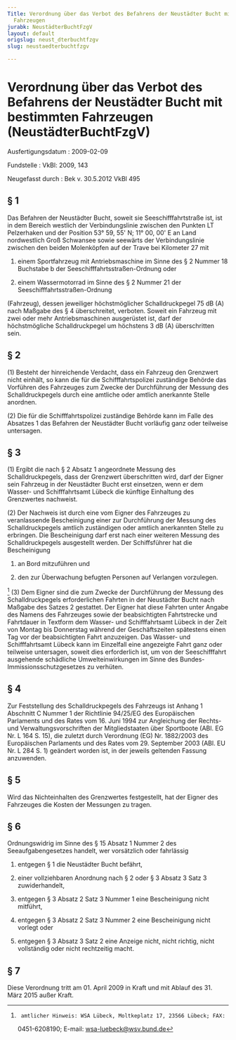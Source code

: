 ```yaml
---
Title: Verordnung über das Verbot des Befahrens der Neustädter Bucht mit bestimmten
  Fahrzeugen
jurabk: NeustädterBuchtFzgV
layout: default
origslug: neust_dterbuchtfzgv
slug: neustaedterbuchtfzgv

---
```


# Verordnung über das Verbot des Befahrens der Neustädter Bucht mit bestimmten Fahrzeugen (NeustädterBuchtFzgV)

Ausfertigungsdatum
:   2009-02-09

Fundstelle
:   VkBl: 2009, 143

Neugefasst durch
:   Bek v. 30.5.2012 VkBl 495

[^BJNR71431009_01_BJNR714310009]:     Die Verpflichtung aus der Richtlinie 98/34/EG des Europäischen
    Parlaments und des Rates vom 22. Juni 1998 über ein
    Informationsverfahren auf dem Gebiet der Normen und technischen
    Vorschriften und der Vorschriften für die Dienste der
    Informationsgesellschaft (ABl. EG Nr. L 204 S. 37), geändert durch die
    Richtlinie 98/48/EG des Europäischen Parlaments und des Rates vom 20.
    Juli 1998 (ABl. EG Nr. L 217 S. 18), sind beachtet worden.

## § 1

Das Befahren der Neustädter Bucht, soweit sie Seeschifffahrtstraße
ist, ist in dem Bereich westlich der Verbindungslinie zwischen den
Punkten LT Pelzerhaken und der Position 53° 59, 55' N; 11° 00, 00' E
an Land nordwestlich Groß Schwansee sowie seewärts der
Verbindungslinie zwischen den beiden Molenköpfen auf der Trave bei
Kilometer 27 mit

1.  einem Sportfahrzeug mit Antriebsmaschine im Sinne des § 2 Nummer 18
    Buchstabe b der Seeschifffahrtsstraßen-Ordnung oder


2.  einem Wassermotorrad im Sinne des § 2 Nummer 21 der
    Seeschifffahrtsstraßen-Ordnung



(Fahrzeug), dessen jeweiliger höchstmöglicher Schalldruckpegel 75 dB
(A) nach Maßgabe des § 4 überschreitet, verboten. Soweit ein Fahrzeug
mit zwei oder mehr Antriebsmaschinen ausgerüstet ist, darf der
höchstmögliche Schalldruckpegel um höchstens 3 dB (A) überschritten
sein.

## § 2

(1) Besteht der hinreichende Verdacht, dass ein Fahrzeug den Grenzwert
nicht einhält, so kann die für die Schifffahrtspolizei zuständige
Behörde das Vorführen des Fahrzeuges zum Zwecke der Durchführung der
Messung des Schalldruckpegels durch eine amtliche oder amtlich
anerkannte Stelle anordnen.

(2) Die für die Schifffahrtspolizei zuständige Behörde kann im Falle
des Absatzes 1 das Befahren der Neustädter Bucht vorläufig ganz oder
teilweise untersagen.

## § 3

(1) Ergibt die nach § 2 Absatz 1 angeordnete Messung des
Schalldruckpegels, dass der Grenzwert überschritten wird, darf der
Eigner sein Fahrzeug in der Neustädter Bucht erst einsetzen, wenn er
dem Wasser- und Schifffahrtsamt Lübeck die künftige Einhaltung des
Grenzwertes nachweist.

(2) Der Nachweis ist durch eine vom Eigner des Fahrzeuges zu
veranlassende Bescheinigung einer zur Durchführung der Messung des
Schalldruckpegels amtlich zuständigen oder amtlich anerkannten Stelle
zu erbringen. Die Bescheinigung darf erst nach einer weiteren Messung
des Schalldruckpegels ausgestellt werden. Der Schiffsführer hat die
Bescheinigung

1.  an Bord mitzuführen und


2.  den zur Überwachung befugten Personen auf Verlangen vorzulegen.



[^BJNR71431009BJNE000400000_01_BJNR714310009BJNE000402305]
(3) Dem Eigner sind die zum Zwecke der Durchführung der Messung des
Schalldruckpegels erforderlichen Fahrten in der Neustädter Bucht nach
Maßgabe des Satzes 2 gestattet. Der Eigner hat diese Fahrten unter
Angabe des Namens des Fahrzeuges sowie der beabsichtigten Fahrtstrecke
und Fahrtdauer in Textform dem Wasser- und Schifffahrtsamt Lübeck
in der Zeit von Montag bis Donnerstag während der Geschäftszeiten
spätestens einen Tag vor der beabsichtigten Fahrt anzuzeigen. Das
Wasser- und Schifffahrtsamt Lübeck kann im Einzelfall eine angezeigte
Fahrt ganz oder teilweise untersagen, soweit dies erforderlich ist, um
von der Seeschifffahrt ausgehende schädliche Umwelteinwirkungen im
Sinne des Bundes-Immissionsschutzgesetzes zu verhüten.

[^BJNR71431009BJNE000400000_01_BJNR714310009BJNE000402305]:     amtlicher Hinweis: WSA Lübeck, Moltkeplatz 17, 23566 Lübeck; FAX:
    0451-6208190; E-mail: wsa-luebeck@wsv.bund.de

## § 4

Zur Feststellung des Schalldruckpegels des Fahrzeugs ist Anhang 1
Abschnitt C Nummer 1 der Richtlinie 94/25/EG des Europäischen
Parlaments und des Rates vom 16. Juni 1994 zur Angleichung der Rechts-
und Verwaltungsvorschriften der Mitgliedstaaten über Sportboote (ABl.
EG Nr. L 164 S. 15), die zuletzt durch Verordnung (EG) Nr. 1882/2003
des Europäischen Parlaments und des Rates vom 29. September 2003 (ABl.
EU Nr. L 284 S. 1) geändert worden ist, in der jeweils geltenden
Fassung anzuwenden.

## § 5

Wird das Nichteinhalten des Grenzwertes festgestellt, hat der Eigner
des Fahrzeuges die Kosten der Messungen zu tragen.

## § 6

Ordnungswidrig im Sinne des § 15 Absatz 1 Nummer 2 des
Seeaufgabengesetzes handelt, wer vorsätzlich oder fahrlässig

1.  entgegen § 1 die Neustädter Bucht befährt,


2.  einer vollziehbaren Anordnung nach § 2 oder § 3 Absatz 3 Satz 3
    zuwiderhandelt,


3.  entgegen § 3 Absatz 2 Satz 3 Nummer 1 eine Bescheinigung nicht
    mitführt,


4.  entgegen § 3 Absatz 2 Satz 3 Nummer 2 eine Bescheinigung nicht vorlegt
    oder


5.  entgegen § 3 Absatz 3 Satz 2 eine Anzeige nicht, nicht richtig, nicht
    vollständig oder nicht rechtzeitig macht.

## § 7

Diese Verordnung tritt am 01. April 2009 in Kraft und mit Ablauf des
31\. März 2015 außer Kraft.

